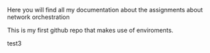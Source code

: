 Here you will find all my documentation about the assignments about network orchestration

This is my first github repo that makes use of enviroments.

test3